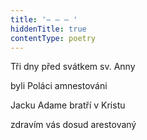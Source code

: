 ```yaml
---
title: '– – – '
hiddenTitle: true
contentType: poetry
---
```


<section>

Tři dny před svátkem sv. Anny

byli Poláci amnestováni

Jacku Adame bratří v Kristu

zdravím vás dosud arestovaný

</section>

